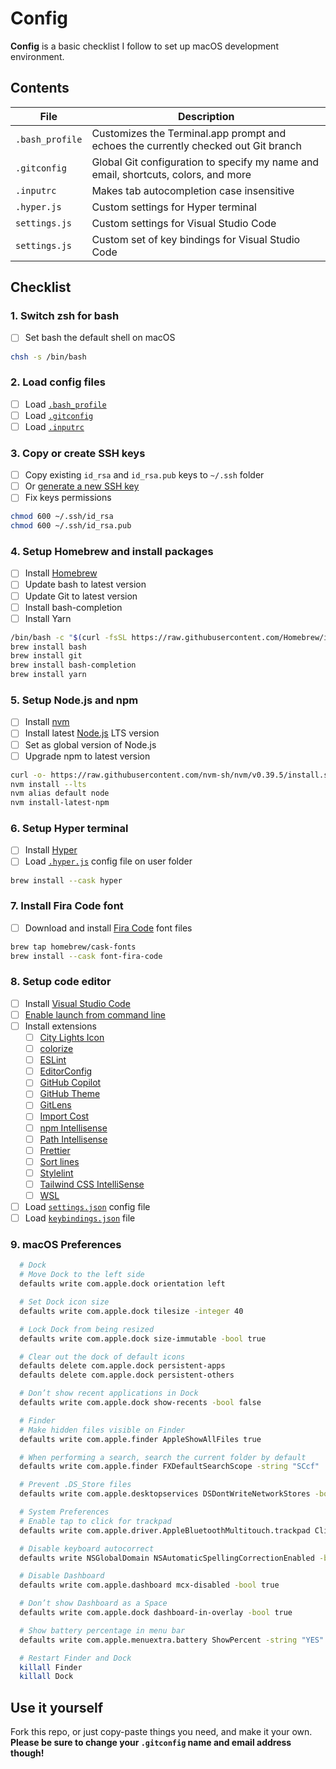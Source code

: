 # Config
**Config** is a basic checklist I follow to set up macOS development environment.

## Contents
| File | Description |
| --- | --- |
| `.bash_profile` | Customizes the Terminal.app prompt and echoes the currently checked out Git branch |
| `.gitconfig` | Global Git configuration to specify my name and email, shortcuts, colors, and more |
| `.inputrc` | Makes tab autocompletion case insensitive |
| `.hyper.js` | Custom settings for Hyper terminal |
| `settings.js` | Custom settings for Visual Studio Code |
| `settings.js` | Custom set of key bindings for Visual Studio Code |

## Checklist

### 1. Switch zsh for bash
- [ ] Set bash the default shell on macOS

```bash
chsh -s /bin/bash
```

### 2. Load config files
- [ ] Load [`.bash_profile`](/.bash_profile)
- [ ] Load [`.gitconfig`](/.gitconfig)
- [ ] Load [`.inputrc`](/.inputrc)

### 3. Copy or create SSH keys
- [ ] Copy existing `id_rsa` and `id_rsa.pub` keys to `~/.ssh` folder
- [ ] Or [generate a new SSH key](https://help.github.com/articles/generating-ssh-keys)
- [ ] Fix keys permissions

```bash
chmod 600 ~/.ssh/id_rsa
chmod 600 ~/.ssh/id_rsa.pub
```

### 4. Setup Homebrew and install packages
- [ ] Install [Homebrew](http://brew.sh)
- [ ] Update bash to latest version
- [ ] Update Git to latest version
- [ ] Install bash-completion
- [ ] Install Yarn

```bash
/bin/bash -c "$(curl -fsSL https://raw.githubusercontent.com/Homebrew/install/HEAD/install.sh)"
brew install bash
brew install git
brew install bash-completion
brew install yarn
```

### 5. Setup Node.js and npm
- [ ] Install [nvm](https://github.com/creationix/nvm)
- [ ] Install latest [Node.js](https://nodejs.org/en) LTS version
- [ ] Set as global version of Node.js
- [ ] Upgrade npm to latest version

```bash
curl -o- https://raw.githubusercontent.com/nvm-sh/nvm/v0.39.5/install.sh | bash
nvm install --lts
nvm alias default node
nvm install-latest-npm
```

### 6. Setup Hyper terminal
- [ ] Install [Hyper](https://hyper.is)
- [ ] Load [`.hyper.js`](/.hyper.js) config file on user folder

```bash
brew install --cask hyper
```

### 7. Install Fira Code font
- [ ] Download and install [Fira Code](https://github.com/tonsky/FiraCode/wiki/Installing) font files

```bash
brew tap homebrew/cask-fonts
brew install --cask font-fira-code
```

### 8. Setup code editor
- [ ] Install [Visual Studio Code](https://code.visualstudio.com)
- [ ] [Enable launch from command line](https://code.visualstudio.com/docs/setup/mac#_launching-from-the-command-line)
- [ ] Install extensions
  - [ ] [City Lights Icon](https://marketplace.visualstudio.com/items?itemName=Yummygum.city-lights-icon-vsc)
  - [ ] [colorize](https://marketplace.visualstudio.com/items?itemName=kamikillerto.vscode-colorize)
  - [ ] [ESLint](https://marketplace.visualstudio.com/items?itemName=dbaeumer.vscode-eslint)
  - [ ] [EditorConfig](https://marketplace.visualstudio.com/items?itemName=EditorConfig.EditorConfig)
  - [ ] [GitHub Copilot](https://marketplace.visualstudio.com/items?itemName=GitHub.copilot)
  - [ ] [GitHub Theme](https://marketplace.visualstudio.com/items?itemName=GitHub.github-vscode-theme)
  - [ ] [GitLens](https://marketplace.visualstudio.com/items?itemName=eamodio.gitlens)
  - [ ] [Import Cost](https://marketplace.visualstudio.com/items?itemName=wix.vscode-import-cost)
  - [ ] [npm Intellisense](https://marketplace.visualstudio.com/items?itemName=christian-kohler.npm-intellisense)
  - [ ] [Path Intellisense](https://marketplace.visualstudio.com/items?itemName=christian-kohler.path-intellisense)
  - [ ] [Prettier](https://marketplace.visualstudio.com/items?itemName=esbenp.prettier-vscode)
  - [ ] [Sort lines](https://marketplace.visualstudio.com/items?itemName=Tyriar.sort-lines)
  - [ ] [Stylelint](https://marketplace.visualstudio.com/items?itemName=stylelint.vscode-stylelint)
  - [ ] [Tailwind CSS IntelliSense](https://marketplace.visualstudio.com/items?itemName=bradlc.vscode-tailwindcss)
  - [ ] [WSL](https://marketplace.visualstudio.com/items?itemName=ms-vscode-remote.remote-wsl)
- [ ] Load [`settings.json`](/settings.json) config file
- [ ] Load [`keybindings.json`](/keybindings.json) file

### 9. macOS Preferences

```bash
  # Dock
  # Move Dock to the left side
  defaults write com.apple.dock orientation left

  # Set Dock icon size
  defaults write com.apple.dock tilesize -integer 40

  # Lock Dock from being resized
  defaults write com.apple.dock size-immutable -bool true

  # Clear out the dock of default icons
  defaults delete com.apple.dock persistent-apps
  defaults delete com.apple.dock persistent-others

  # Don’t show recent applications in Dock
  defaults write com.apple.dock show-recents -bool false

  # Finder
  # Make hidden files visible on Finder
  defaults write com.apple.finder AppleShowAllFiles true

  # When performing a search, search the current folder by default
  defaults write com.apple.finder FXDefaultSearchScope -string "SCcf"

  # Prevent .DS_Store files
  defaults write com.apple.desktopservices DSDontWriteNetworkStores -bool true

  # System Preferences
  # Enable tap to click for trackpad
  defaults write com.apple.driver.AppleBluetoothMultitouch.trackpad Clicking -bool true

  # Disable keyboard autocorrect
  defaults write NSGlobalDomain NSAutomaticSpellingCorrectionEnabled -bool false

  # Disable Dashboard
  defaults write com.apple.dashboard mcx-disabled -bool true

  # Don’t show Dashboard as a Space
  defaults write com.apple.dock dashboard-in-overlay -bool true

  # Show battery percentage in menu bar
  defaults write com.apple.menuextra.battery ShowPercent -string "YES"

  # Restart Finder and Dock
  killall Finder
  killall Dock
```

## Use it yourself
Fork this repo, or just copy-paste things you need, and make it your own. **Please be sure to change your `.gitconfig` name and email address though!**
